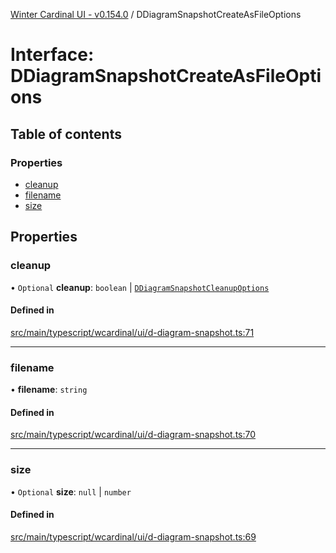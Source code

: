 [Winter Cardinal UI - v0.154.0](../index.md) / DDiagramSnapshotCreateAsFileOptions

# Interface: DDiagramSnapshotCreateAsFileOptions

## Table of contents

### Properties

- [cleanup](DDiagramSnapshotCreateAsFileOptions.md#cleanup)
- [filename](DDiagramSnapshotCreateAsFileOptions.md#filename)
- [size](DDiagramSnapshotCreateAsFileOptions.md#size)

## Properties

### cleanup

• `Optional` **cleanup**: `boolean` \| [`DDiagramSnapshotCleanupOptions`](DDiagramSnapshotCleanupOptions.md)

#### Defined in

[src/main/typescript/wcardinal/ui/d-diagram-snapshot.ts:71](https://github.com/winter-cardinal/winter-cardinal-ui/blob/v0.154.0/src/main/typescript/wcardinal/ui/d-diagram-snapshot.ts#L71)

___

### filename

• **filename**: `string`

#### Defined in

[src/main/typescript/wcardinal/ui/d-diagram-snapshot.ts:70](https://github.com/winter-cardinal/winter-cardinal-ui/blob/v0.154.0/src/main/typescript/wcardinal/ui/d-diagram-snapshot.ts#L70)

___

### size

• `Optional` **size**: ``null`` \| `number`

#### Defined in

[src/main/typescript/wcardinal/ui/d-diagram-snapshot.ts:69](https://github.com/winter-cardinal/winter-cardinal-ui/blob/v0.154.0/src/main/typescript/wcardinal/ui/d-diagram-snapshot.ts#L69)
